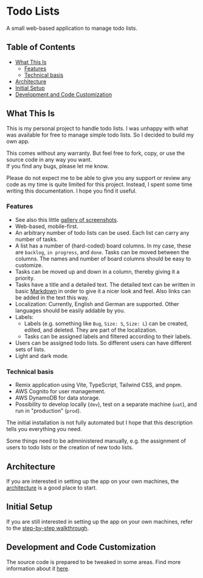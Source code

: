 # Todo Lists <!-- omit in toc -->

A small web-based application to manage todo lists.

## Table of Contents <!-- omit in toc -->

- [What This Is](#what-this-is)
  - [Features](#features)
  - [Technical basis](#technical-basis)
- [Architecture](#architecture)
- [Initial Setup](#initial-setup)
- [Development and Code Customization](#development-and-code-customization)

## What This Is

This is my personal project to handle todo lists. I was unhappy with what was available for free
to manage simple todo lists. So I decided to build my own app.

This comes without any warranty. But feel free to fork, copy, or use the source code in any way you want.  
If you find any bugs, please let me know.

Please do not expect me to be able to give you any support or review any code as my time is quite limited
for this project. Instead, I spent some time writing this documentation. I hope you find it useful.

### Features

- See also this little [gallery of screenshots](./docu/gallery.md).
- Web-based, mobile-first.
- An arbitrary number of todo lists can be used. Each list can carry any number of tasks.
- A list has a number of (hard-coded) board columns. In my case, these are `backlog`, `in progress`, and `done`.
  Tasks can be moved between the columns. The names and number of board columns should be easy to customize.
- Tasks can be moved up and down in a column, thereby giving it a priority.
- Tasks have a title and a detailed text. The detailed text can be written in
  basic [Markdown](https://www.markdownguide.org/cheat-sheet/) in order to give it
  a nicer look and feel. Also links can be added in the text this way.
- Localization: Currently, English and German are supported. Other languages should be easily addable by you.
- Labels:
  - Labels (e.g. something like `Bug`, `Size: S`, `Size: L`) can be created, edited, and deleted. They are
    part of the localization.
  - Tasks can be assigned labels and filtered according to their labels.
- Users can be assigned todo lists. So different users can have different sets of lists.
- Light and dark mode.

### Technical basis

- Remix application using Vite, TypeScript, Tailwind CSS, and pnpm.
- AWS Cognito for user management.
- AWS DynamoDB for data storage.
- Possibility to develop locally (`dev`), test on a separate machine (`uat`), and run in "production" (`prod`).

The initial installation is not fully automated but I hope that this description tells you everything you need.

Some things need to be admninistered manually, e.g. the assignment of users to
todo lists or the creation of new todo lists.

## Architecture

If you are interested in setting up the app on your own machines, the
[architecture](./docu/architecure.md) is a good place to start.

## Initial Setup

If you are still interested in setting up the app on your own machines,
refer to the [step-by-step walkthrough](./docu/initial-setup.md).

## Development and Code Customization

The source code is prepared to be tweaked in some areas. Find more information about
it [here](./docu/code-customization.md).
